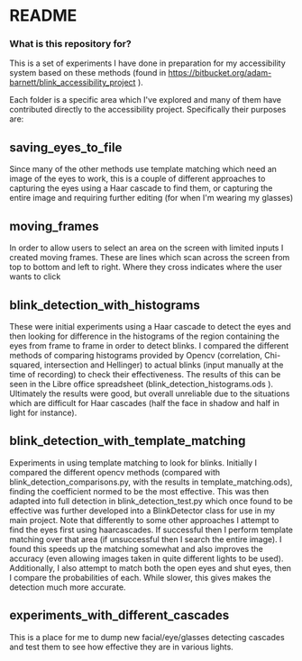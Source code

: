 # README #

### What is this repository for? ###

This is a set of experiments I have done in preparation for my accessibility system based on these methods (found in https://bitbucket.org/adam-barnett/blink_accessibility_project ).  

Each folder is a specific area which I've explored and many of them have contributed directly to the accessibility project.  Specifically their purposes are:

## saving_eyes_to_file 
Since many of the other methods use template matching which need an image of the eyes to work, this is a couple of different approaches to capturing the eyes using a Haar cascade to find them, or capturing the entire image and requiring further editing (for when I'm wearing my glasses)

## moving_frames
In order to allow users to select an area on the screen with limited inputs I created moving frames.  These are lines which scan across the screen from top to bottom and left to right.  Where they cross indicates where the user wants to click

## blink_detection_with_histograms
These were initial experiments using a Haar cascade to detect the eyes and then looking for difference in the histograms of the region containing the eyes from frame to frame in order to detect blinks.  I compared the different methods of comparing histograms provided by Opencv (correlation, Chi-squared, intersection and Hellinger) to actual blinks (input manually at the time of recording) to check their effectiveness.  The results of this can be seen in the Libre office spreadsheet (blink_detection_histograms.ods ).  Ultimately the results were good, but overall unreliable due to the situations which are difficult for Haar cascades (half the face in shadow and half in light for instance).  

##  blink_detection_with_template_matching
Experiments in using template matching to look for blinks.  Initially I compared the different opencv methods (compared with blink_detection_comparisons.py, with the results in template_matching.ods), finding the coefficient normed to be the most effective.  This was then adapted into full detection in blink_detection_test.py which once found to be effective was further developed into a BlinkDetector class for use in my main project.
Note that differently to some other approaches I attempt to find the eyes first using haarcascades.  If successful then I perform template matching over that area (if unsuccessful then I search the entire image).  I found this speeds up the matching somewhat and also improves the accuracy (even allowing images taken in quite different lights to be used).  Additionally, I also attempt to match both the open eyes and shut eyes, then I compare the probabilities of each.  While slower, this gives makes the detection much more accurate.

## experiments_with_different_cascades
This is a place for me to dump new facial/eye/glasses detecting cascades and test them to see how effective they are in various lights.  